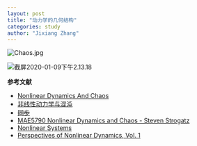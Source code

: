 ```yaml
---
layout: post
title: "动力学的几何结构"
categories: study
author: "Jixiang Zhang"
---
```


![Chaos.jpg](https://i.loli.net/2019/12/21/ZRiNGoKbF6ueVUQ.jpg)

![截屏2020-01-09下午2.13.18](https://tva2.sinaimg.cn/large/d494c514ly1gaqa7ezrwvj20za0reai1.jpg)

**参考文献**

- [Nonlinear Dynamics And Chaos](https://book.douban.com/subject/24545678/)
- [非线性动力学与混沌](https://book.douban.com/subject/27049323/)
- ~~[同步](https://book.douban.com/subject/30192338/)~~
- [MAE5790 Nonlinear Dynamics and Chaos - Steven Strogatz](https://www.bilibili.com/video/av65453386?p=1&spm_id_from=333.788.b_6d756c74695f70616765.1)
- [Nonlinear Systems](https://book.douban.com/subject/1574019/)
- [Perspectives of Nonlinear Dynamics, Vol. 1](https://www.amazon.com/Perspectives-Nonlinear-Dynamics-Vol-1/dp/0521426324)
